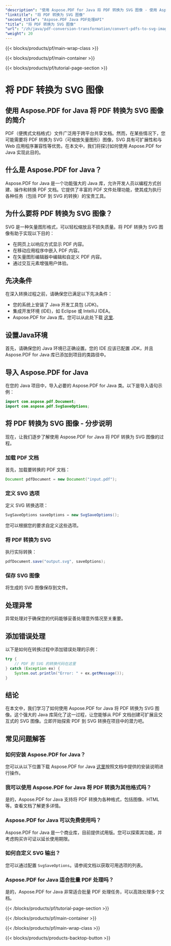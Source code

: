 ```yaml
---
"description": "使用 Aspose.PDF for Java 将 PDF 转换为 SVG 图像 - 使用 Aspose.PDF for Java 将 PDF 无缝转换为 SVG 的分步指南。"
"linktitle": "将 PDF 转换为 SVG 图像"
"second_title": "Aspose.PDF Java PDF处理API"
"title": "将 PDF 转换为 SVG 图像"
"url": "/zh/java/pdf-conversion-transformation/convert-pdfs-to-svg-images/"
"weight": 20
---
```


{{< blocks/products/pf/main-wrap-class >}}

{{< blocks/products/pf/main-container >}}

{{< blocks/products/pf/tutorial-page-section >}}

# 将 PDF 转换为 SVG 图像


## 使用 Aspose.PDF for Java 将 PDF 转换为 SVG 图像的简介

PDF（便携式文档格式）文件广泛用于跨平台共享文档。然而，在某些情况下，您可能需要将 PDF 转换为 SVG（可缩放矢量图形）图像，SVG 具有可扩展性和与 Web 应用程序兼容性等优势。在本文中，我们将探讨如何使用 Aspose.PDF for Java 实现此目的。

## 什么是 Aspose.PDF for Java？

Aspose.PDF for Java 是一个功能强大的 Java 库，允许开发人员以编程方式创建、操作和转换 PDF 文档。它提供了丰富的 PDF 文件处理功能，使其成为执行各种任务（包括 PDF 到 SVG 的转换）的宝贵工具。

## 为什么要将 PDF 转换为 SVG 图像？

SVG 是一种矢量图形格式，可以轻松缩放且不损失质量。将 PDF 转换为 SVG 图像有助于实现以下目的：

- 在网页上以响应方式显示 PDF 内容。
- 在移动应用程序中嵌入 PDF 内容。
- 在矢量图形编辑器中编辑和自定义 PDF 内容。
- 通过交互元素增强用户体验。

## 先决条件

在深入转换过程之前，请确保您已满足以下先决条件：

- 您的系统上安装了 Java 开发工具包 (JDK)。
- 集成开发环境 (IDE)，如 Eclipse 或 IntelliJ IDEA。
- Aspose.PDF for Java 库。您可以从此处下载 [这里](https://releases。aspose.com/pdf/java/).

## 设置Java环境

首先，请确保您的 Java 环境已正确设置。您的 IDE 应该已配置 JDK，并且 Aspose.PDF for Java 库已添加到项目的类路径中。

## 导入 Aspose.PDF for Java

在您的 Java 项目中，导入必要的 Aspose.PDF for Java 类。以下是导入语句示例：

```java
import com.aspose.pdf.Document;
import com.aspose.pdf.SvgSaveOptions;
```

## 将 PDF 转换为 SVG 图像 - 分步说明

现在，让我们逐步了解使用 Aspose.PDF for Java 将 PDF 转换为 SVG 图像的过程。

### 加载 PDF 文档

首先，加载要转换的 PDF 文档：

```java
Document pdfDocument = new Document("input.pdf");
```

### 定义 SVG 选项

定义 SVG 转换选项：

```java
SvgSaveOptions saveOptions = new SvgSaveOptions();
```

您可以根据您的要求自定义这些选项。

### 将 PDF 转换为 SVG

执行实际转换：

```java
pdfDocument.save("output.svg", saveOptions);
```

### 保存 SVG 图像

将生成的 SVG 图像保存到文件。

## 处理异常

异常处理对于确保您的代码能够妥善处理意外情况至关重要。

## 添加错误处理

以下是如何在转换过程中添加错误处理的示例：

```java
try {
    // PDF 到 SVG 的转换代码在这里
} catch (Exception ex) {
    System.out.println("Error: " + ex.getMessage());
}
```

## 结论

在本文中，我们学习了如何使用 Aspose.PDF for Java 将 PDF 转换为 SVG 图像。这个强大的 Java 库简化了这一过程，让您能够从 PDF 文档创建可扩展且交互式的 SVG 图像。立即开始探索 PDF 到 SVG 转换在项目中的潜力吧。

## 常见问题解答

### 如何安装 Aspose.PDF for Java？

您可以从以下位置下载 Aspose.PDF for Java [这里](https://releases.aspose.com/pdf/java/)按照文档中提供的安装说明进行操作。

### 我可以使用 Aspose.PDF for Java 将 PDF 转换为其他格式吗？

是的，Aspose.PDF for Java 支持将 PDF 转换为各种格式，包括图像、HTML 等。查看文档了解更多详情。

### Aspose.PDF for Java 可以免费使用吗？

Aspose.PDF for Java 是一个商业库，目前提供试用版。您可以探索其功能，并考虑购买许可证以延长使用期限。

### 如何自定义 SVG 输出？

您可以通过配置 `SvgSaveOptions`。请参阅文档以获取可用选项的列表。

### Aspose.PDF for Java 适合批量 PDF 处理吗？

是的，Aspose.PDF for Java 非常适合批量 PDF 处理任务，可以高效处理多个文档。

{{< /blocks/products/pf/tutorial-page-section >}}

{{< /blocks/products/pf/main-container >}}

{{< /blocks/products/pf/main-wrap-class >}}

{{< blocks/products/products-backtop-button >}}